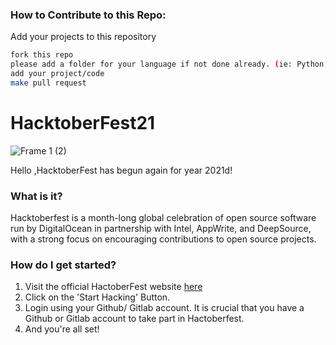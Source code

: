 ### How to Contribute to this Repo:
Add your projects to this repository
```sh
fork this repo
please add a folder for your language if not done already. (ie: Python, Java etc.)
add your project/code
make pull request
```
 
 # HacktoberFest21
 
 ![Frame 1 (2)](https://user-images.githubusercontent.com/55616388/135486681-adf5d5e7-d03c-4352-8e0c-d33ca1bee931.jpg)


Hello ,HacktoberFest has begun again for year 2021d!

### What is it?
Hacktoberfest is a month-long global celebration of open source software run by DigitalOcean in partnership with Intel, AppWrite, and DeepSource, with a strong focus on encouraging contributions to open source projects.

### How do I get started?
1. Visit the official HactoberFest website [here](https://hacktoberfest.digitalocean.com/)
2. Click on the 'Start Hacking' Button.
3. Login using your Github/ Gitlab account. It is crucial that you have a Github or Gitlab account to take part in Hactoberfest.
4. And you're all set!
